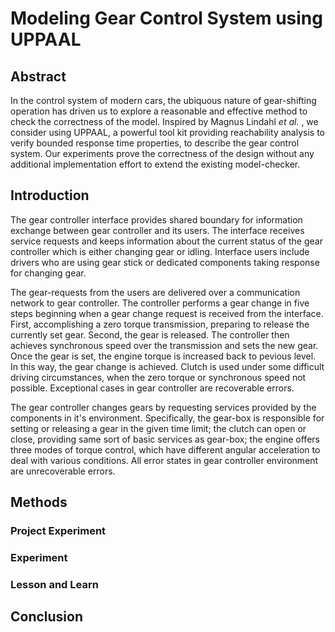 # Modeling Gear Control System using UPPAAL

## Abstract

In the control system of modern cars, the ubiquous nature of gear-shifting operation has driven us to explore a reasonable and effective method to check the correctness of the model. Inspired by Magnus Lindahl *et al.* , we consider using UPPAAL, a powerful tool kit providing reachability analysis to verify bounded response time properties, to describe the gear control system. Our experiments prove the correctness of the design without any additional implementation effort to extend the existing model-checker.

## Introduction


The gear controller interface provides shared boundary for information exchange between gear controller and its users. The interface receives service requests and keeps information about the current status of the gear controller which is either changing gear or idling. Interface users include drivers who are using gear stick or dedicated components taking response for changing gear. 

The gear-requests from the users are delivered over a communication network to gear controller. The controller performs a gear change in five steps beginning when a gear change request is received from the interface. First, accomplishing a zero torque transmission, preparing to release the currently set gear. Second, the gear is released. The controller then achieves synchronous speed over the transmission and sets the new gear. Once the gear is set, the engine torque is increased back to pevious level. In this way, the gear change is achieved. Clutch is used under some difficult driving circumstances, when the zero torque or synchronous speed not possible. Exceptional cases in gear controller are recoverable errors.

The gear controller changes gears by requesting services provided by the components in it's environment. Specifically, the gear-box is responsible for setting or releasing a gear in the given time limit; the clutch can open or close, providing same sort of basic services as gear-box; the engine offers three modes of torque control, which have different angular acceleration to deal with various conditions. All error states in gear controller environment are unrecoverable errors.

## Methods

### Project Experiment



### Experiment



### Lesson and Learn



## Conclusion



